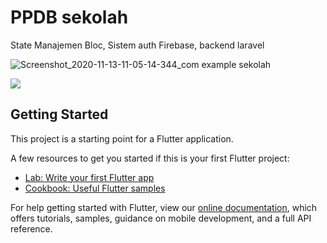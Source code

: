 #  PPDB sekolah
State Manajemen Bloc,
Sistem auth Firebase,
backend laravel

![Screenshot_2020-11-13-11-05-14-344_com example sekolah](https://user-images.githubusercontent.com/36073952/99027769-ecd15b00-2565-11eb-95dd-900df6954eb0.jpg)

<img src=”https://user-images.githubusercontent.com/36073952/99027769-ecd15b00-2565-11eb-95dd-900df6954eb0.jpg”>

## Getting Started

This project is a starting point for a Flutter application.

A few resources to get you started if this is your first Flutter project:

- [Lab: Write your first Flutter app](https://flutter.dev/docs/get-started/codelab)
- [Cookbook: Useful Flutter samples](https://flutter.dev/docs/cookbook)

For help getting started with Flutter, view our
[online documentation](https://flutter.dev/docs), which offers tutorials,
samples, guidance on mobile development, and a full API reference.
